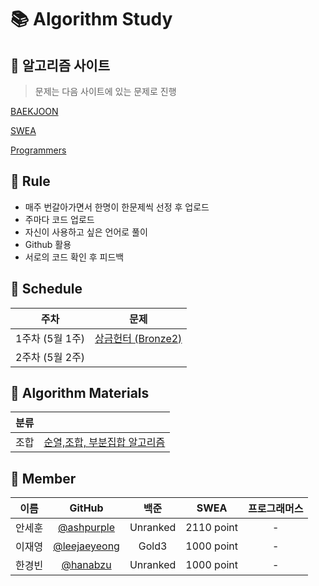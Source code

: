 # :books: Algorithm Study

## :orange_book: 알고리즘 사이트

> 문제는 다음 사이트에 있는 문제로 진행


[BAEKJOON](https://www.acmicpc.net/)

[SWEA](https://swexpertacademy.com/main/main.do)

[Programmers](https://programmers.co.kr/learn/challenges?tab=all_challenges)

## :ledger: Rule

- 매주 번갈아가면서 한명이 한문제씩 선정 후 업로드
- 주마다 코드 업로드
- 자신이 사용하고 싶은 언어로 풀이
- Github 활용
- 서로의 코드 확인 후 피드백

## :green_book: Schedule

|    주차     | 문제 |
| ------ | :----------------------------------------------------------: |
| 1주차 (5월 1주)  |[상금헌터 (Bronze2)](https://www.acmicpc.net/problem/15953)|
| 2주차 (5월 2주) |                                       |

## :blue_book: Algorithm Materials

| 분류     |                                                   | 
| -------- | ------------------------------------------------- |
| 조합 | [순열,조합, 부분집합 알고리즘](https://velog.io/@nunddu/%EC%99%84%EC%A0%84%ED%83%90%EC%83%89-%EC%95%8C%EA%B3%A0%EB%A6%AC%EC%A6%98)  |


## 👦 Member
|이름|GitHub| 백준 | SWEA | 프로그래머스 |
|:---:|:---:|:------:|:------:|:------:|
|안세훈|[@ashpurple](https://github.com/ashpurple)| Unranked | 2110 point | - |
|이재영|[@leejaeyeong](https://github.com/leejaeyeong)| Gold3 | 1000 point | - |
|한경빈|[@hanabzu](https://github.com/hanabzu)| Unranked | 1000 point | - |
